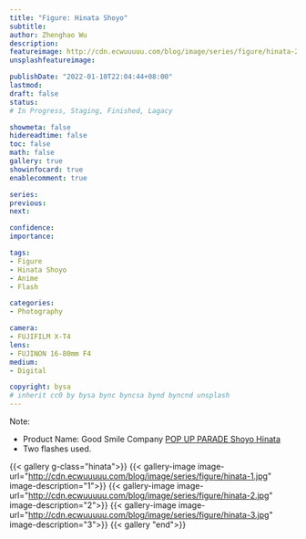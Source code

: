 ```yaml
---
title: "Figure: Hinata Shoyo"
subtitle:
author: Zhenghao Wu
description: 
featureimage: http://cdn.ecwuuuuu.com/blog/image/series/figure/hinata-2.jpg
unsplashfeatureimage: 

publishDate: "2022-01-10T22:04:44+08:00"
lastmod: 
draft: false
status: 
# In Progress, Staging, Finished, Lagacy

showmeta: false
hidereadtime: false
toc: false
math: false
gallery: true
showinfocard: true
enablecomment: true

series:
previous:
next:

confidence: 
importance: 

tags:
- Figure
- Hinata Shoyo
- Anime
- Flash

categories:
- Photography

camera:
- FUJIFILM X-T4
lens:
- FUJINON 16-80mm F4
medium:
- Digital

copyright: bysa
# inherit cc0 by bysa bync byncsa bynd byncnd unsplash
---
```

Note: 
- Product Name: Good Smile Company [POP UP PARADE Shoyo Hinata](https://www.goodsmile.info/en/product/11123/POP+UP+PARADE+Shoyo+Hinata.html)
- Two flashes used.


{{< gallery g-class="hinata">}}
{{< gallery-image
image-url="http://cdn.ecwuuuuu.com/blog/image/series/figure/hinata-1.jpg"
image-description="1">}}
{{< gallery-image
image-url="http://cdn.ecwuuuuu.com/blog/image/series/figure/hinata-2.jpg"
image-description="2">}}
{{< gallery-image
image-url="http://cdn.ecwuuuuu.com/blog/image/series/figure/hinata-3.jpg"
image-description="3">}}
{{< gallery "end">}}
